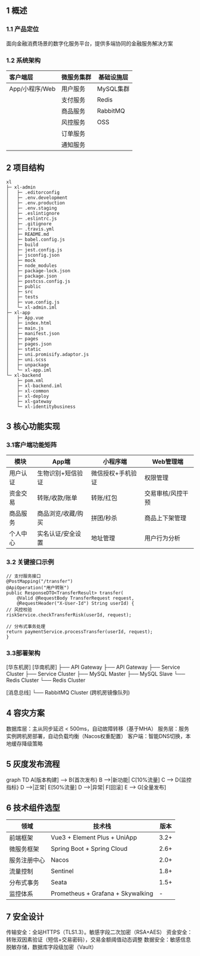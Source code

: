 ## 1 概述

### 1.1 产品定位

面向金融消费场景的数字化服务平台，提供多端协同的金融服务解决方案

### 1.2 系统架构

| 客户端层       | 微服务集群 | 基础设施层 |
| :------------- | ---------- | ---------- |
| App/小程序/Web | 用户服务   | MySQL集群  |
|                | 支付服务   | Redis      |
|                | 商品服务   | RabbitMQ   |
|                | 风控服务   | OSS        |
|                | 订单服务   |            |
|                | 通知服务   |            |

## 2 项目结构

```
xl
├─ xl-admin
│	├─ .editorconfig
│	├─ .env.development
│	├─ .env.production
│	├─ .env.staging
│	├─ .eslintignore
│	├─ .eslintrc.js
│	├─ .gitignore
│	├─ .travis.yml
│	├─ README.md
│	├─ babel.config.js
│	├─ build
│	├─ jest.config.js
│	├─ jsconfig.json
│	├─ mock
│	├─ node_modules
│	├─ package-lock.json
│	├─ package.json
│	├─ postcss.config.js
│	├─ public
│	├─ src
│	├─ tests
│	├─ vue.config.js
│	└─ xl-admin.iml
├─ xl-app
│	├─ App.vue
│	├─ index.html
│	├─ main.js
│	├─ manifest.json
│	├─ pages
│	├─ pages.json
│	├─ static
│	├─ uni.promisify.adaptor.js
│	├─ uni.scss
│	├─ unpackage
│	└─ xl-app.iml
└─ xl-backend
 	├─ pom.xml
 	├─ xl-backend.iml
 	├─ xl-common
 	├─ xl-deploy
 	├─ xl-gateway
 	└─ xl-identitybusiness
```

## 3 核心功能实现

###  3.1客户端功能矩阵

| 模块     | App端              | 小程序端          | Web管理端         |
| -------- | ------------------ | ----------------- | ----------------- |
| 用户认证 | 生物识别+短信验证  | 微信授权+手机验证 | 权限管理          |
| 资金交易 | 转账/收款/账单     | 转账/红包         | 交易审核/风控干预 |
| 商品服务 | 商品浏览/收藏/购买 | 拼团/秒杀         | 商品上下架管理    |
| 个人中心 | 实名认证/安全设置  | 地址管理          | 用户行为分析      |

### 3.2 关键接口示例

```
// 支付服务接口
@PostMapping("/transfer")
@ApiOperation("用户转账")
public ResponseDTO<TransferResult> transfer(
    @Valid @RequestBody TransferRequest request,
    @RequestHeader("X-User-Id") String userId) {
// 风控校验
riskService.checkTransferRisk(userId, request);

// 分布式事务处理
return paymentService.processTransfer(userId, request);
}
```

### 3.3部署架构

[华东机房]                       [华南机房]
  ├── API Gateway                ├── API Gateway
  ├── Service Cluster            ├── Service Cluster
  ├── MySQL Master            ├── MySQL Slave
  └── Redis Cluster              └── Redis Cluster

[消息总线]
  └── RabbitMQ Cluster (跨机房镜像队列)

## 4 容灾方案

数据库层：主从同步延迟 < 500ms，自动故障转移（基于MHA）
服务层：服务实例跨机房部署，自动负载均衡（Nacos权重配置）
客户端：智能DNS切换，本地缓存降级策略

## 5 灰度发布流程

graph TD
    A[版本构建] --> B{首次发布}
    B -->|新功能| C[10%流量]
    C --> D{监控指标}
    D -->|正常| E[50%流量]
    D -->|异常| F[回滚]
    E --> G[全量发布]

## 6 技术组件选型

| 领域         | 技术栈                            | 版本 |
| ------------ | --------------------------------- | ---- |
| 前端框架     | Vue3 + Element Plus + UniApp      | 3.2+ |
| 微服务框架   | Spring Boot + Spring Cloud        | 2.6+ |
| 服务注册中心 | Nacos                             | 2.0+ |
| 流量控制     | Sentinel                          | 1.8+ |
| 分布式事务   | Seata                             | 1.5+ |
| 监控体系     | Prometheus + Grafana + Skywalking | -    |

## 7 安全设计

传输安全：全站HTTPS（TLS1.3）。敏感字段二次加密（RSA+AES）
资金安全：转账双因素验证（短信+交易密码），交易金额阈值动态调整
数据安全：敏感信息脱敏存储，数据库字段级加密（Vault）

## 
